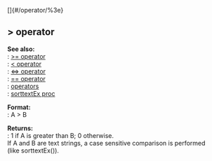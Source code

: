 []{#/operator/%3e}    
## \> operator    
**See also:**    
:   [\>= operator](ref/operator/%3e=)    
:   [\< operator](ref/operator/%3c)    
:   [\<=\> operator](ref/operator/%3c=%3e)    
:   [== operator](ref/operator/==)    
:   [operators](ref/operator)    
:   [sorttextEx proc](ref/proc/sorttextEx)    
<!-- -->    
**Format:**    
:   A \> B    
<!-- -->    
**Returns:**    
:   1 if A is greater than B; 0 otherwise.    
If A and B are text strings, a case sensitive comparison is performed    
(like sorttextEx()).  
